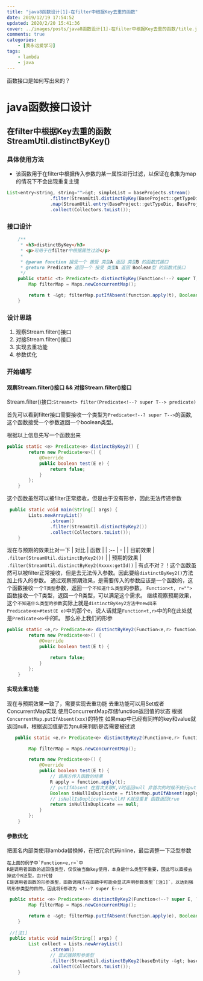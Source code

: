 ```yaml
---
title: "java8函数设计[1]-在filter中根据Key去重的函数"
date: 2019/12/19 17:54:52
updated: 2020/2/20 15:41:36
cover: ../images/posts/java8函数设计[1]-在filter中根据Key去重的函数/title.jpg
comments: true
categories: 
    - [我永远爱学习]
tags: 
    - lambda
    - java
---
```


函数接口是如何写出来的？
<!--more-->

# java函数接口设计
## 在filter中根据Key去重的函数 StreamUtil.distinctByKey()

### 具体使用方法

- 该函数用于在filter中根据传入参数的某一属性进行过滤，以保证在收集为map的情况下不会出现重复主键


```java
List<entry<string, string="">&gt; simpleList = baseProjects.stream()
                .filter(StreamUtil.distinctByKey(BaseProject::getTypeDic))
                .map(StreamUtil.entry(BaseProject::getTypeDic, BaseProject::getTypeStr))
                .collect(Collectors.toList());
``` 


### 接口设计
```java
    /**
     * <h3>distinctByKey</h3>
     * <p>可用于在filter中根据属性过滤</p>
     *
     * @param function 接受一个 接受 类型A 返回 类型B 的函数式接口
     * @return Predicate 返回一个 接受 类型A 返回 Boolean型 的函数式接口
     */
    public static <t> Predicate<t> distinctByKey(Function<!--? super T, ?--> function) {
        Map filterMap = Maps.newConcurrentMap();

        return t -&gt; filterMap.putIfAbsent(function.apply(t), Boolean.TRUE) == null;
    }
```

### 设计思路

1. 观察Stream.filter()接口
2. 对接Stream.filter()接口
3. 实现去重功能
4. 参数优化

### 开始编写

####  观察Stream.filter()接口 &amp;&amp; 对接Stream.filter()接口

 Stream.filter()接口:`Stream<t> filter(Predicate<!--? super T--> predicate)`


 首先可以看到filter接口需要接收一个类型为`Predicate<!--? super T-->`的函数,这个函数接受一个参数返回一个boolean类型。

根据以上信息先写一个函数出来
```java
public static <e> Predicate<e> distinctByKey2() {
        return new Predicate<e>() {
            @Override
            public boolean test(E e) {
                return false;
            }
        };
    }

```

这个函数虽然可以被filter正常接收，但是由于没有形参，因此无法传递参数
```java
 public static void main(String[] args) {
        Lists.newArrayList()
                .stream()
                .filter(StreamUtil.distinctByKey2())
                .collect(Collectors.toList());
    }
```

现在与预期的效果比对一下
| 对比  | 函数 |
| :-- | - |
| 目前效果 | `.filter(StreamUtil.distinctByKey2())` |
| 预期的效果 | `.filter(StreamUtil.distinctByKey2(Xxxxx:getId))` |
有点不对？！这个函数虽然可以被filter正常接收，但是去无法传入参数。因此要给`distinctByKey2()`方法加上传入的参数。
通过观察预期效果，是需要传入的参数应该是一个函数的，这个函数接收一个`T类型`参数，返回一个`不知道什么类型`的参数。
`Function<t, r="">`函数接收一个T类型，返回一个R类型，可以满足这个需求。
继续观察预期效果，这个`不知道什么类型的参数`实际上就是`distinctByKey2方法中new出来Predicate<e>#test(E e)`中的那个e，说人话就是`Function<t,r>`中的R在此处就是`Predicate<e>`中的E。
那么补上我们的形参
```java
public static <e,r> Predicate<e> distinctByKey2(Function<e,r> function) {
        return new Predicate<e>() {
            @Override
            public boolean test(E t) {

                return false;
            }
        };
    }
```

#### 实现去重功能
现在与预期效果一致了，需要实现去重功能 去重功能可以用Set或者ConcurrentMap实现
使用ConcurrentMap存储function返回值的状态
根据`ConcurrentMap.putIfAbsent(xxx)`的特性 如果map中已经有同样的key和value就返回null，根据返回值是否为null来判断是否需要被过滤

```java
   public static <e,r> Predicate<e> distinctByKey2(Function<e,r> function) {

        Map filterMap = Maps.newConcurrentMap();

        return new Predicate<e>() {
            @Override
            public boolean test(E t) {
                // 调用方传入函数的结果
                R apply = function.apply(t);
                // putIfAbsent 在首次关联K,V时返回null 非首次的时候不执行put()方法 直接返回之前的值
                Boolean isNullIsDuplicate = filterMap.putIfAbsent(apply, Boolean.TRUE);
                // isNullIsDuplicate==null时 K就没重复 函数返回true
                return isNullIsDuplicate == null;
            }
        };
    }
```


#### 参数优化

把匿名内部类使用lambda替换掉，在把冗余代码inline，最后调整一下泛型参数
    
    在上面的例子中`Function<e,r>`中
    R是调用者函数的返回值类型，仅仅被当做key使用，本身是什么类型不重要，因此可以直接去掉这个R泛型，由?代替
    E是调用者函数的形参类型，函数调用方在函数中可能会显式声明参数类型`[注1]`，以达到强转形参类型的目的，因此将E修改为 <!--? super E-->
    
```java
 public static <e> Predicate<e> distinctByKey2(Function<!--? super E, ?--> function) {
        Map filterMap = Maps.newConcurrentMap();

        return e -&gt; filterMap.putIfAbsent(function.apply(e), Boolean.TRUE) == null;
    }
    
 //[注1] 
 public static void main(String[] args) {
        List collect = Lists.newArrayList()
                .stream()
                // 显式强转形参类型
                .filter(StreamUtil.distinctByKey2(baseEntity -&gt; baseEntity))
                .collect(Collectors.toList());
    }
```










